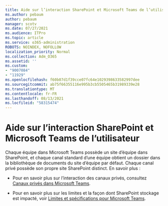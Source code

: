 ```yaml
---
title: Aide sur l’interaction SharePoint et Microsoft Teams de l’utilisateur
ms.author: pebaum
author: pebaum
manager: scotv
ms.date: 07/27/2021
ms.audience: ITPro
ms.topic: article
ms.service: o365-administration
ROBOTS: NOINDEX, NOFOLLOW
localization_priority: Normal
ms.collection: Adm_O365
ms.assetid: ''
ms.custom:
- "9007084"
- "11929"
ms.openlocfilehash: f60b07d1f39cce07fc64e1029398633582997dee
ms.sourcegitcommit: ab75f66355116e995b3cb5505465b31989339e28
ms.translationtype: MT
ms.contentlocale: fr-FR
ms.lasthandoff: 08/13/2021
ms.locfileid: "58315474"
---
```

# <a name="help-with-the-sharepoint-and-microsoft-teams-interaction"></a>Aide sur l’interaction SharePoint et Microsoft Teams de l’utilisateur

Chaque équipe dans Microsoft Teams possède un site d’équipe dans SharePoint, et chaque canal standard d’une équipe obtient un dossier dans la bibliothèque de documents du site d’équipe par défaut. Chaque canal privé possède son propre site SharePoint distinct. En savoir plus :

- Pour en savoir plus sur l’interaction des canaux privés, consultez [Canaux privés dans Microsoft Teams](https://docs.microsoft.com/MicrosoftTeams/private-channels#private-channel-sharepoint-sites).

- Pour en savoir plus sur les limites et la façon dont SharePoint stockage est impacté, voir [Limites et spécifications pour Microsoft Teams](https://docs.microsoft.com/microsoftteams/limits-specifications-teams#storage). 

